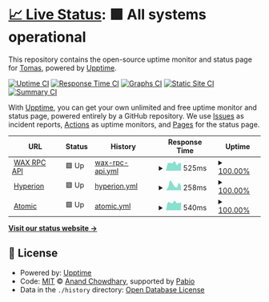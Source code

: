 # [📈 Live Status](https://maxysoft.github.io/taco-status): <!--live status--> **🟩 All systems operational**

This repository contains the open-source uptime monitor and status page for [Tomas](https://maxysoft.github.io/taco-status), powered by [Upptime](https://github.com/upptime/upptime).

[![Uptime CI](https://github.com/maxysoft/taco-status/workflows/Uptime%20CI/badge.svg)](https://github.com/maxysoft/taco-status/actions?query=workflow%3A%22Uptime+CI%22)
[![Response Time CI](https://github.com/maxysoft/taco-status/workflows/Response%20Time%20CI/badge.svg)](https://github.com/maxysoft/taco-status/actions?query=workflow%3A%22Response+Time+CI%22)
[![Graphs CI](https://github.com/maxysoft/taco-status/workflows/Graphs%20CI/badge.svg)](https://github.com/maxysoft/taco-status/actions?query=workflow%3A%22Graphs+CI%22)
[![Static Site CI](https://github.com/maxysoft/taco-status/workflows/Static%20Site%20CI/badge.svg)](https://github.com/maxysoft/taco-status/actions?query=workflow%3A%22Static+Site+CI%22)
[![Summary CI](https://github.com/maxysoft/taco-status/workflows/Summary%20CI/badge.svg)](https://github.com/maxysoft/taco-status/actions?query=workflow%3A%22Summary+CI%22)

With [Upptime](https://upptime.js.org), you can get your own unlimited and free uptime monitor and status page, powered entirely by a GitHub repository. We use [Issues](https://github.com/maxysoft/taco-status/issues) as incident reports, [Actions](https://github.com/maxysoft/taco-status/actions) as uptime monitors, and [Pages](https://maxysoft.github.io/taco-status) for the status page.

<!--start: status pages-->
<!-- This summary is generated by Upptime (https://github.com/upptime/upptime) -->
<!-- Do not edit this manually, your changes will be overwritten -->
<!-- prettier-ignore -->
| URL | Status | History | Response Time | Uptime |
| --- | ------ | ------- | ------------- | ------ |
| <img alt="" src="https://icons.duckduckgo.com/ip3/api-wax.tacocrypto.io.ico" height="13"> [WAX RPC API](https://api-wax.tacocrypto.io/v1/chain/get_info) | 🟩 Up | [wax-rpc-api.yml](https://github.com/maxysoft/taco-status/commits/HEAD/history/wax-rpc-api.yml) | <details><summary><img alt="Response time graph" src="./graphs/wax-rpc-api/response-time-week.png" height="20"> 525ms</summary><br><a href="https://maxysoft.github.io/taco-status/history/wax-rpc-api"><img alt="Response time 534" src="https://img.shields.io/endpoint?url=https%3A%2F%2Fraw.githubusercontent.com%2Fmaxysoft%2Ftaco-status%2FHEAD%2Fapi%2Fwax-rpc-api%2Fresponse-time.json"></a><br><a href="https://maxysoft.github.io/taco-status/history/wax-rpc-api"><img alt="24-hour response time 548" src="https://img.shields.io/endpoint?url=https%3A%2F%2Fraw.githubusercontent.com%2Fmaxysoft%2Ftaco-status%2FHEAD%2Fapi%2Fwax-rpc-api%2Fresponse-time-day.json"></a><br><a href="https://maxysoft.github.io/taco-status/history/wax-rpc-api"><img alt="7-day response time 525" src="https://img.shields.io/endpoint?url=https%3A%2F%2Fraw.githubusercontent.com%2Fmaxysoft%2Ftaco-status%2FHEAD%2Fapi%2Fwax-rpc-api%2Fresponse-time-week.json"></a><br><a href="https://maxysoft.github.io/taco-status/history/wax-rpc-api"><img alt="30-day response time 526" src="https://img.shields.io/endpoint?url=https%3A%2F%2Fraw.githubusercontent.com%2Fmaxysoft%2Ftaco-status%2FHEAD%2Fapi%2Fwax-rpc-api%2Fresponse-time-month.json"></a><br><a href="https://maxysoft.github.io/taco-status/history/wax-rpc-api"><img alt="1-year response time 534" src="https://img.shields.io/endpoint?url=https%3A%2F%2Fraw.githubusercontent.com%2Fmaxysoft%2Ftaco-status%2FHEAD%2Fapi%2Fwax-rpc-api%2Fresponse-time-year.json"></a></details> | <details><summary><a href="https://maxysoft.github.io/taco-status/history/wax-rpc-api">100.00%</a></summary><a href="https://maxysoft.github.io/taco-status/history/wax-rpc-api"><img alt="All-time uptime 100.00%" src="https://img.shields.io/endpoint?url=https%3A%2F%2Fraw.githubusercontent.com%2Fmaxysoft%2Ftaco-status%2FHEAD%2Fapi%2Fwax-rpc-api%2Fuptime.json"></a><br><a href="https://maxysoft.github.io/taco-status/history/wax-rpc-api"><img alt="24-hour uptime 100.00%" src="https://img.shields.io/endpoint?url=https%3A%2F%2Fraw.githubusercontent.com%2Fmaxysoft%2Ftaco-status%2FHEAD%2Fapi%2Fwax-rpc-api%2Fuptime-day.json"></a><br><a href="https://maxysoft.github.io/taco-status/history/wax-rpc-api"><img alt="7-day uptime 100.00%" src="https://img.shields.io/endpoint?url=https%3A%2F%2Fraw.githubusercontent.com%2Fmaxysoft%2Ftaco-status%2FHEAD%2Fapi%2Fwax-rpc-api%2Fuptime-week.json"></a><br><a href="https://maxysoft.github.io/taco-status/history/wax-rpc-api"><img alt="30-day uptime 100.00%" src="https://img.shields.io/endpoint?url=https%3A%2F%2Fraw.githubusercontent.com%2Fmaxysoft%2Ftaco-status%2FHEAD%2Fapi%2Fwax-rpc-api%2Fuptime-month.json"></a><br><a href="https://maxysoft.github.io/taco-status/history/wax-rpc-api"><img alt="1-year uptime 100.00%" src="https://img.shields.io/endpoint?url=https%3A%2F%2Fraw.githubusercontent.com%2Fmaxysoft%2Ftaco-status%2FHEAD%2Fapi%2Fwax-rpc-api%2Fuptime-year.json"></a></details>
| <img alt="" src="https://icons.duckduckgo.com/ip3/api-wax.tacocrypto.io.ico" height="13"> [Hyperion](https://api-wax.tacocrypto.io/hyperion/v2/health) | 🟩 Up | [hyperion.yml](https://github.com/maxysoft/taco-status/commits/HEAD/history/hyperion.yml) | <details><summary><img alt="Response time graph" src="./graphs/hyperion/response-time-week.png" height="20"> 258ms</summary><br><a href="https://maxysoft.github.io/taco-status/history/hyperion"><img alt="Response time 248" src="https://img.shields.io/endpoint?url=https%3A%2F%2Fraw.githubusercontent.com%2Fmaxysoft%2Ftaco-status%2FHEAD%2Fapi%2Fhyperion%2Fresponse-time.json"></a><br><a href="https://maxysoft.github.io/taco-status/history/hyperion"><img alt="24-hour response time 192" src="https://img.shields.io/endpoint?url=https%3A%2F%2Fraw.githubusercontent.com%2Fmaxysoft%2Ftaco-status%2FHEAD%2Fapi%2Fhyperion%2Fresponse-time-day.json"></a><br><a href="https://maxysoft.github.io/taco-status/history/hyperion"><img alt="7-day response time 258" src="https://img.shields.io/endpoint?url=https%3A%2F%2Fraw.githubusercontent.com%2Fmaxysoft%2Ftaco-status%2FHEAD%2Fapi%2Fhyperion%2Fresponse-time-week.json"></a><br><a href="https://maxysoft.github.io/taco-status/history/hyperion"><img alt="30-day response time 243" src="https://img.shields.io/endpoint?url=https%3A%2F%2Fraw.githubusercontent.com%2Fmaxysoft%2Ftaco-status%2FHEAD%2Fapi%2Fhyperion%2Fresponse-time-month.json"></a><br><a href="https://maxysoft.github.io/taco-status/history/hyperion"><img alt="1-year response time 248" src="https://img.shields.io/endpoint?url=https%3A%2F%2Fraw.githubusercontent.com%2Fmaxysoft%2Ftaco-status%2FHEAD%2Fapi%2Fhyperion%2Fresponse-time-year.json"></a></details> | <details><summary><a href="https://maxysoft.github.io/taco-status/history/hyperion">100.00%</a></summary><a href="https://maxysoft.github.io/taco-status/history/hyperion"><img alt="All-time uptime 99.88%" src="https://img.shields.io/endpoint?url=https%3A%2F%2Fraw.githubusercontent.com%2Fmaxysoft%2Ftaco-status%2FHEAD%2Fapi%2Fhyperion%2Fuptime.json"></a><br><a href="https://maxysoft.github.io/taco-status/history/hyperion"><img alt="24-hour uptime 100.00%" src="https://img.shields.io/endpoint?url=https%3A%2F%2Fraw.githubusercontent.com%2Fmaxysoft%2Ftaco-status%2FHEAD%2Fapi%2Fhyperion%2Fuptime-day.json"></a><br><a href="https://maxysoft.github.io/taco-status/history/hyperion"><img alt="7-day uptime 100.00%" src="https://img.shields.io/endpoint?url=https%3A%2F%2Fraw.githubusercontent.com%2Fmaxysoft%2Ftaco-status%2FHEAD%2Fapi%2Fhyperion%2Fuptime-week.json"></a><br><a href="https://maxysoft.github.io/taco-status/history/hyperion"><img alt="30-day uptime 100.00%" src="https://img.shields.io/endpoint?url=https%3A%2F%2Fraw.githubusercontent.com%2Fmaxysoft%2Ftaco-status%2FHEAD%2Fapi%2Fhyperion%2Fuptime-month.json"></a><br><a href="https://maxysoft.github.io/taco-status/history/hyperion"><img alt="1-year uptime 99.88%" src="https://img.shields.io/endpoint?url=https%3A%2F%2Fraw.githubusercontent.com%2Fmaxysoft%2Ftaco-status%2FHEAD%2Fapi%2Fhyperion%2Fuptime-year.json"></a></details>
| <img alt="" src="https://icons.duckduckgo.com/ip3/atomic-wax.tacocrypto.io.ico" height="13"> [Atomic](https://atomic-wax.tacocrypto.io/health) | 🟩 Up | [atomic.yml](https://github.com/maxysoft/taco-status/commits/HEAD/history/atomic.yml) | <details><summary><img alt="Response time graph" src="./graphs/atomic/response-time-week.png" height="20"> 540ms</summary><br><a href="https://maxysoft.github.io/taco-status/history/atomic"><img alt="Response time 503" src="https://img.shields.io/endpoint?url=https%3A%2F%2Fraw.githubusercontent.com%2Fmaxysoft%2Ftaco-status%2FHEAD%2Fapi%2Fatomic%2Fresponse-time.json"></a><br><a href="https://maxysoft.github.io/taco-status/history/atomic"><img alt="24-hour response time 550" src="https://img.shields.io/endpoint?url=https%3A%2F%2Fraw.githubusercontent.com%2Fmaxysoft%2Ftaco-status%2FHEAD%2Fapi%2Fatomic%2Fresponse-time-day.json"></a><br><a href="https://maxysoft.github.io/taco-status/history/atomic"><img alt="7-day response time 540" src="https://img.shields.io/endpoint?url=https%3A%2F%2Fraw.githubusercontent.com%2Fmaxysoft%2Ftaco-status%2FHEAD%2Fapi%2Fatomic%2Fresponse-time-week.json"></a><br><a href="https://maxysoft.github.io/taco-status/history/atomic"><img alt="30-day response time 504" src="https://img.shields.io/endpoint?url=https%3A%2F%2Fraw.githubusercontent.com%2Fmaxysoft%2Ftaco-status%2FHEAD%2Fapi%2Fatomic%2Fresponse-time-month.json"></a><br><a href="https://maxysoft.github.io/taco-status/history/atomic"><img alt="1-year response time 503" src="https://img.shields.io/endpoint?url=https%3A%2F%2Fraw.githubusercontent.com%2Fmaxysoft%2Ftaco-status%2FHEAD%2Fapi%2Fatomic%2Fresponse-time-year.json"></a></details> | <details><summary><a href="https://maxysoft.github.io/taco-status/history/atomic">100.00%</a></summary><a href="https://maxysoft.github.io/taco-status/history/atomic"><img alt="All-time uptime 100.00%" src="https://img.shields.io/endpoint?url=https%3A%2F%2Fraw.githubusercontent.com%2Fmaxysoft%2Ftaco-status%2FHEAD%2Fapi%2Fatomic%2Fuptime.json"></a><br><a href="https://maxysoft.github.io/taco-status/history/atomic"><img alt="24-hour uptime 100.00%" src="https://img.shields.io/endpoint?url=https%3A%2F%2Fraw.githubusercontent.com%2Fmaxysoft%2Ftaco-status%2FHEAD%2Fapi%2Fatomic%2Fuptime-day.json"></a><br><a href="https://maxysoft.github.io/taco-status/history/atomic"><img alt="7-day uptime 100.00%" src="https://img.shields.io/endpoint?url=https%3A%2F%2Fraw.githubusercontent.com%2Fmaxysoft%2Ftaco-status%2FHEAD%2Fapi%2Fatomic%2Fuptime-week.json"></a><br><a href="https://maxysoft.github.io/taco-status/history/atomic"><img alt="30-day uptime 100.00%" src="https://img.shields.io/endpoint?url=https%3A%2F%2Fraw.githubusercontent.com%2Fmaxysoft%2Ftaco-status%2FHEAD%2Fapi%2Fatomic%2Fuptime-month.json"></a><br><a href="https://maxysoft.github.io/taco-status/history/atomic"><img alt="1-year uptime 100.00%" src="https://img.shields.io/endpoint?url=https%3A%2F%2Fraw.githubusercontent.com%2Fmaxysoft%2Ftaco-status%2FHEAD%2Fapi%2Fatomic%2Fuptime-year.json"></a></details>

<!--end: status pages-->

[**Visit our status website →**](https://maxysoft.github.io/taco-status)

## 📄 License

- Powered by: [Upptime](https://github.com/upptime/upptime)
- Code: [MIT](./LICENSE) © [Anand Chowdhary](https://anandchowdhary.com), supported by [Pabio](https://pabio.com)
- Data in the `./history` directory: [Open Database License](https://opendatacommons.org/licenses/odbl/1-0/)
